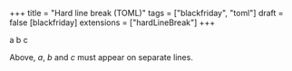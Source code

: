 +++
title = "Hard line break (TOML)"
tags = ["blackfriday", "toml"]
draft = false
[blackfriday]
  extensions = ["hardLineBreak"]
+++

a
b
c

Above, _a_, _b_ and _c_ must appear on separate lines.
